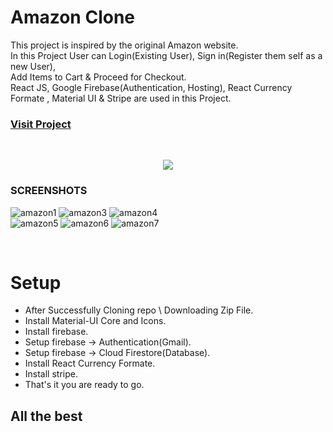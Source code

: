 # Amazon Clone


This project is inspired by the original Amazon website.<br />
In this Project User can Login(Existing User), Sign in(Register them self as a new User),<br/>
Add Items to Cart & Proceed for Checkout.<br />
React JS, Google Firebase(Authentication, Hosting), React Currency Formate , Material UI & Stripe are used in this Project.


### [Visit Project]( https://clone-project-6d0ef.web.app )
<br/>
<p align="center">
 <img src="https://i.ibb.co/6PKNqxX/amazon2.png">
 </p>
 
### SCREENSHOTS

<p align="left">
<img src="https://i.ibb.co/PCcShVb/amazon1.png" alt="amazon1"><span>  </span>
<img src="https://i.ibb.co/p38ktQQ/amazon3.png" alt="amazon3"><span>  </span>
<img src="https://i.ibb.co/sgJp4Xm/amazon4.png" alt="amazon4"><span>  </span><br/>
<img src="https://i.ibb.co/PcCGLxg/amazon5.png" alt="amazon5"><span>  </span>
<img src="https://i.ibb.co/D13wBG7/amazon6.png" alt="amazon6"><span>  </span>
<img src="https://i.ibb.co/dbtNpTK/amazon7.png" alt="amazon7"><span>  </span>
 </p>
 

<br/>


# Setup

  - After Successfully Cloning repo \ Downloading Zip File.
  - Install Material-UI Core and Icons.
  - Install firebase.
  - Setup firebase -> Authentication(Gmail).
  - Setup firebase -> Cloud Firestore(Database).
  - Install React Currency Formate.
  - Install stripe.
  - That's it you are ready to go.


## All the best
